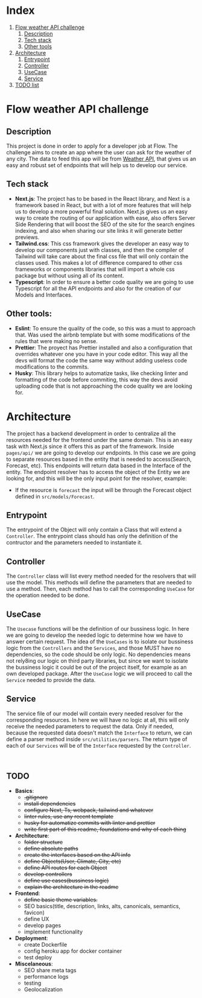 # Index

1. [Flow weather API challenge](#flow-weather-api-challenge)
   1. [Description](#description)
   2. [Tech stack](#tech-stack)
   3. [Other tools](#other-tools)
2. [Architecture](#architecture)
   1. [Entrypoint](#entrypoint)
   2. [Controller](#controller)
   3. [UseCase](#usecase)
   4. [Service](#service)
3. [TODO list](#todo)

# Flow weather API challenge

## Description

This project is done in order to apply for a developer job at Flow. The challenge aims to create an app where the user can ask for the weather of any city. The data to feed this app will be from [Weather API](https://www.weatherapi.com/ "Weather-api site"), that gives us an easy and robust set of endpoints that will help us to develop our service.

## Tech stack

- **Next.js**: The project has to be based in the React library, and Next is a framework based in React, but with a lot of more features that will help us to develop a more powerful final solution. Next.js gives us an easy way to create the routing of our application with ease, also offers Server Side Rendering that will boost the SEO of the site for the search engines indexing, and also when sharing our site links it will generate better previews.
- **Tailwind.css**: This css framework gives the developer an easy way to develop our components just with classes, and then the compiler of Tailwind will take care about the final css file that will only contain the classes used. This makes a lot of difference compared to other css frameworks or components libraries that will import a whole css package but without using all of its content.
- **Typescript**: In order to ensure a better code quality we are going to use Typescript for all the API endpoints and also for the creation of our Models and Interfaces.

## Other tools:

- **Eslint**: To ensure the quality of the code, so this was a must to approach that. Was used the airbnb template but with some modifications of the rules that were making no sense.
- **Prettier**: The proyect has Prettier installed and also a configuration that overrides whatever one you have in your code editor. This way all the devs will format the code the same way without adding useless code modifications to the commits.
- **Husky**: This library helps to automatize tasks, like checking linter and formatting of the code before commiting, this way the devs avoid uploading code that is not approaching the code quality we are looking for.

# Architecture

The project has a backend development in order to centralize all the resources needed for the frontend under the same domain. This is an easy task with Next.js since it offers this as part of the framework. Inside `pages/api/` we are going to develop our endpoints. In this case we are going to separate resources based in the entity that is needed to access(Search, Forecast, etc). This endpoints will return data based in the Interface of the entity. The endpoint resolver has to access the object of the Entity we are looking for, and this will be the only input point for the resolver, example:

- If the resource is `forecast` the input will be through the Forecast object defined in `src/models/Forecast`.

## Entrypoint

The entrypoint of the Object will only contain a Class that will extend a `Controller`. The entrypoint class should has only the definition of the contructor and the parameters needed to instantiate it.

## Controller

The `Controller` class will list every method needed for the resolvers that will use the model. This methods will define the parameters that are needed to use a method. Then, each method has to call the corresponding `UseCase` for the operation needed to be done.

## UseCase

The `Usecase` functions will be the definition of our bussiness logic. In here we are going to develop the needed logic to determine how we have to answer certain request. The idea of the `UseCases` is to isolate our bussiness logic from the `Controllers` and the `Services`, and those MUST have no dependencies, so the code should be only logic. No dependencies means not rely8ing our logic on third party libraries, but since we want to isolate the bussiness logic it could be out of the project itself, for example as an own developed package.
After the `UseCase` logic we will proceed to call the `Service` needed to provide the data.

## Service

The service file of our model will contain every needed resolver for the corresponding resources. In here we will have no logic at all, this will only receive the needed parameters to request the data. Only if needed, because the requested data doesn't match the `Interface` to return, we can define a parser method inside `src/utilities/parsers`. The return type of each of our `Services` will be of the `Interface` requested by the `Controller`.

<br>

## TODO

- **Basics**:
  - ~~.gitignore~~
  - ~~install dependencies~~
  - ~~configure Next, Ts, webpack, tailwind and whatever~~
  - ~~linter rules, use any recent template~~
  - ~~husky for automatize commits with linter and prettier~~
  - ~~write first part of this readme, foundations and why of each thing~~
- **Architecture**:
  - ~~folder structure~~
  - ~~define absolute paths~~
  - ~~create the interfaces based on the API info~~
  - ~~define Objects(User, Climate, City, etc)~~
  - ~~define API routes for each Object~~
  - ~~develop controllers~~
  - ~~define use cases(bussiness logic)~~
  - ~~explain the architecture in the readme~~
- **Frontend**:
  - ~~define basic theme variables.~~
  - SEO basics(title, description, links, alts, canonicals, semantics, favicon)
  - define UX
  - develop pages
  - implement functionality
- **Deployment**:
  - create Dockerfile
  - config heroku app for docker container
  - test deploy
- **Miscelaneous**:
  - SEO share meta tags
  - performance logs
  - testing
  - Geolocalization
